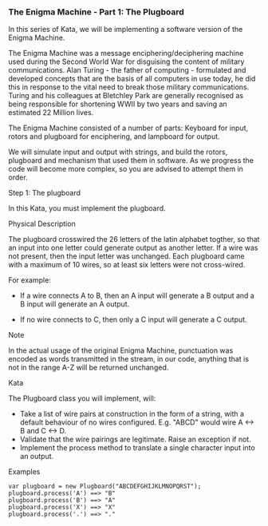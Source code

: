 ### The Enigma Machine - Part 1: The Plugboard

In this series of Kata, we will be implementing a software version of the Enigma Machine.

The Enigma Machine was a message enciphering/deciphering machine used during the Second World War for disguising the content of military communications. Alan Turing - the father of computing - formulated and developed concepts that are the basis of all computers in use today, he did this in response to the vital need to break those military communications. Turing and his colleagues at Bletchley Park are generally recognised as being responsible for shortening WWII by two years and saving an estimated 22 Million lives.

The Enigma Machine consisted of a number of parts: Keyboard for input, rotors and plugboard for enciphering, and lampboard for output.

We will simulate input and output with strings, and build the rotors, plugboard and mechanism that used them in software. As we progress the code will become more complex, so you are advised to attempt them in order.

Step 1: The plugboard

In this Kata, you must implement the plugboard.

Physical Description

The plugboard crosswired the 26 letters of the latin alphabet togther, so that an input into one letter could generate output as another letter. If a wire was not present, then the input letter was unchanged. Each plugboard came with a maximum of 10 wires, so at least six letters were not cross-wired.

For example:

* If a wire connects A to B, then an A input will generate a B output and a B input will generate an A output.

* If no wire connects to C, then only a C input will generate a C output.

Note

In the actual usage of the original Enigma Machine, punctuation was encoded as words transmitted in the stream, in our code, anything that is not in the range A-Z will be returned unchanged.

Kata

The Plugboard class you will implement, will:

* Take a list of wire pairs at construction in the form of a string, with a default behaviour of no wires configured. E.g. "ABCD" would wire A <-> B and C <-> D.
* Validate that the wire pairings are legitimate. Raise an exception if not.
* Implement the process method to translate a single character input into an output.

Examples
```
var plugboard = new Plugboard("ABCDEFGHIJKLMNOPQRST");
plugboard.process('A') ==> "B"
plugboard.process('B') ==> "A"
plugboard.process('X') ==> "X"
plugboard.process('.') ==> "."
